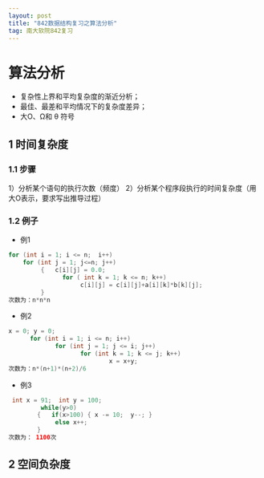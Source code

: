 ```yaml
---
layout: post
title: "842数据结构复习之算法分析"
tag: 南大软院842复习
---
```


#  算法分析

- 复杂性上界和平均复杂度的渐近分析；
- 最佳、最差和平均情况下的复杂度差异；
- 大O、Ω和 θ 符号 

## 1 时间复杂度

### 1.1 步骤

1）分析某个语句的执行次数（频度）
2）分析某个程序段执行的时间复杂度（用大O表示，要求写出推导过程）

### 1.2 例子

- 例1

~~~java
for (int i = 1; i <= n;  i++)
    for (int j = 1; j<=n; j++)
         {   c[i][j] = 0.0;
               for ( int k = 1; k <= n; k++)
                    c[i][j] = c[i][j]+a[i][k]*b[k][j];
         }
次数为：n*n*n
~~~

- 例2

~~~java
x = 0; y = 0;
      for (int i = 1; i <= n; i++)
             for (int j = 1; j <= i; j++)
                    for (int k = 1; k <= j; k++)
                            x = x+y;
次数为：n*(n+1)*(n+2)/6                             
~~~

- 例3

~~~java
 int x = 91;  int y = 100;
         while(y>0)
        {   if(x>100) { x -= 10;  y--; }
             else x++;
        }
次数为： 1100次
~~~



## 2  空间负杂度







